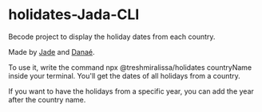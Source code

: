 # holidates-Jada-CLI
Becode project to display the holiday dates from each country.

Made by [Jade](https://github.com/TreshMiralissa) and [Danaé](https://github.com/Da-nae).

To use it, write the command npx @treshmiralissa/holidates countryName inside your terminal. You'll get the dates of all holidays from a country.

If you want to have the holidays from a specific year, you can add the year after the country name.